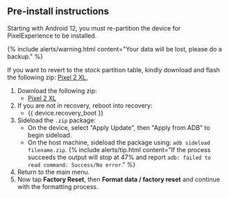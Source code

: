 ## Pre-install instructions
Starting with Android 12, you must re-partition the device for PixelExperience to be installed.

{% include alerts/warning.html content="Your data will be lost, please do a backup." %}

If you want to revert to the stock partition table, kindly download and flash the following zip:
    [Pixel 2 XL](https://gitlab.pixelexperience.org/android/vendor-blobs/wiki_blobs_wahoo/-/raw/main/deproduction-pixel2xl.zip),

1. Download the following zip:
    * [Pixel 2 XL](https://gitlab.pixelexperience.org/android/vendor-blobs/wiki_blobs_wahoo/-/raw/main/productpartition-pixel2xl.zip)
2. If you are not in recovery, reboot into recovery:
    * {{ device.recovery_boot }}
3. Sideload the `.zip` package:
    * On the device, select "Apply Update", then "Apply from ADB" to begin sideload.
    * On the host machine, sideload the package using: `adb sideload filename.zip`.
        {% include alerts/tip.html content="If the process succeeds the output will stop at 47% and report `adb: failed to read command: Success/No error`." %}
4. Return to the main menu.
5. Now tap **Factory Reset**, then **Format data / factory reset** and continue with the formatting process.